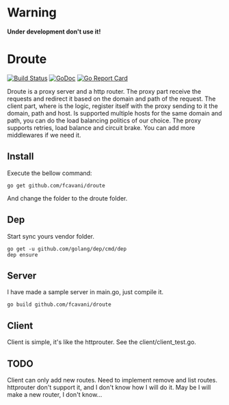 # Warning

**Under development don't use it!**

# Droute

[![Build Status](https://travis-ci.org/fcavani/droute.svg?branch=master)](https://travis-ci.org/fcavani/droute) [![GoDoc](https://godoc.org/github.com/fcavani/droute?status.svg)](https://godoc.org/github.com/fcavani/droute)
[![Go Report Card](https://goreportcard.com/badge/github.com/fcavani/droute)](https://goreportcard.com/report/github.com/fcavani/droute)

Droute is a proxy server and a http router. The proxy part
receive the requests and redirect it based on the domain and path of the
request. The client part, where is the logic, register itself with the proxy
sending to it the domain, path and host. Is supported multiple hosts for the same
domain and path, you can do the load balancing politics of our choice. The proxy supports
retries, load balance and circuit brake. You can add more middlewares if we need
it.

## Install

Execute the bellow command:

```
go get github.com/fcavani/droute
```

And change the folder to the droute folder.

## Dep

Start sync yours vendor folder.

```
go get -u github.com/golang/dep/cmd/dep
dep ensure
```

## Server

I have made a sample server in main.go, just compile it.

```
go build github.com/fcavani/droute
```

## Client

Client is simple, it's like the httprouter. See the client/client_test.go.

## TODO

Client can only add new routes. Need to implement remove and list routes.
httprouter don't support it, and I don't know how I will do it.
May be I will make a new router, I don't know...
